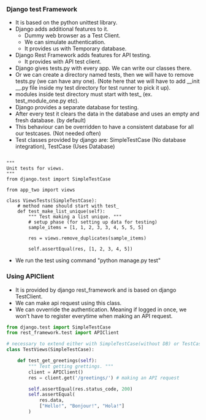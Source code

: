 ### Django test Framework

- It is based on the python unittest library.
- Django adds additional features to it.
  - Dummy web browser as a Test Client.
  - We can simulate authentication.
  - It provides us with Temporary database.
- Django Rest Framework adds features for API testing.
  - It provides with API test client.
- Django gives tests.py with every app. We can write our classes there.
- Or we can create a directory named tests, then we will have to remove tests.py (we can have any one). (Note here that we will have to add __init __.py file inside my test directory for test runner to pick it up).
- modules inside test directory must start with test_ (ex. test_module_one.py etc).
- Django provides a separate database for testing.
- After every test it clears the data in the database and uses an empty and fresh database. (by default)
- This behaviour can be overridden to have a consistent database for all our testcases. (Not needed often)
- Test classes provided by django are: SimpleTestCase (No database integration), TestCase (Uses Database)

```

"""
Unit tests for views.
"""
from django.test import SimpleTestCase

from app_two import views

class ViewsTests(SimpleTestCase):
	# method name should start with test_
	def test_make_list_unique(self):
		""" Test making a list unique. """
		# setup phase (for setting up data for testing)
		sample_items = [1, 1, 2, 3, 3, 4, 5, 5, 5]

		res = views.remove_duplicates(sample_items)

		self.assertEqual(res, [1, 2, 3, 4, 5])
```

- We run the test using command "python manage.py test"

### Using APIClient

- It is provided by django rest_framework and is based on django TestClient.
- We can make api request using this class.
- We can ovverride the authentication. Meaning if logged in once, we won't have to register everytime when making an API request.

```python
from django.test import SimpleTestCase
from rest_framework.test import APIClient

# necessary to extend either with SimpleTestCase(without DB) or TestCase(with DB)
class TestViews(SimpleTestCase):

	def test_get_greetings(self):
		""" Test getting grettings. """
		client = APIClient()
		res = client.get('/greetings/') # making an API request

		self.assertEqual(res.status_code, 200)
		self.assertEqual(
			res.data,
			["Hello!", "Bonjour!", "Hola!"]
		)
```
